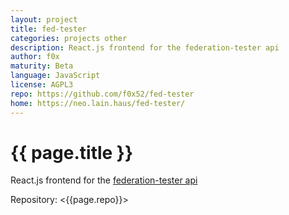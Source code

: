 ```yaml
---
layout: project
title: fed-tester
categories: projects other
description: React.js frontend for the federation-tester api
author: f0x
maturity: Beta
language: JavaScript
license: AGPL3
repo: https://github.com/f0x52/fed-tester
home: https://neo.lain.haus/fed-tester/
---
```


# {{ page.title }}
React.js frontend for the [federation-tester api](https://github.com/matrix-org/matrix-federation-tester)

Repository: <{{page.repo}}>
